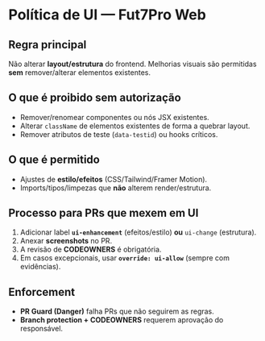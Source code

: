 # Política de UI — Fut7Pro Web

## Regra principal
Não alterar **layout/estrutura** do frontend. Melhorias visuais são permitidas **sem** remover/alterar elementos existentes.

## O que é proibido sem autorização
- Remover/renomear componentes ou nós JSX existentes.
- Alterar `className` de elementos existentes de forma a quebrar layout.
- Remover atributos de teste (`data-testid`) ou hooks críticos.

## O que é permitido
- Ajustes de **estilo/efeitos** (CSS/Tailwind/Framer Motion).
- Imports/tipos/limpezas que **não** alterem render/estrutura.

## Processo para PRs que mexem em UI
1. Adicionar label **`ui-enhancement`** (efeitos/estilo) **ou** `ui-change` (estrutura).  
2. Anexar **screenshots** no PR.  
3. A revisão de **CODEOWNERS** é obrigatória.  
4. Em casos excepcionais, usar **`override: ui-allow`** (sempre com evidências).

## Enforcement
- **PR Guard (Danger)** falha PRs que não seguirem as regras.  
- **Branch protection + CODEOWNERS** requerem aprovação do responsável.
